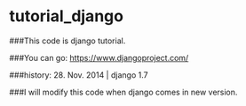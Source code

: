 tutorial_django
===============

###This code is django tutorial.

###You can go:
https://www.djangoproject.com/

###history:
28. Nov. 2014 | django 1.7

###I will modify this code when django comes in new version.

